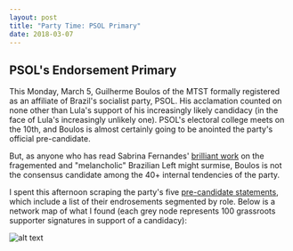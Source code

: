```yaml
---
layout: post
title: "Party Time: PSOL Primary"
date: 2018-03-07
---
```


<h2> PSOL's Endorsement Primary </h2>

<p> This Monday, March 5, Guilherme Boulos of the MTST formally registered as an affiliate of Brazil's socialist party, PSOL. His acclamation counted on none other than Lula's support of his increasingly likely candidacy (in the face of Lula's increasingly unlikely one). PSOL's electoral college meets on the 10th, and Boulos is almost certainly going to be anointed the party's official pre-candidate.<p>

<p> But, as anyone who has read Sabrina Fernandes' <a href="http://www.ihu.unisinos.br/159-noticias/entrevistas/569025-a-fragmentacao-da-esquerda-a-crise-da-praxis-e-a-melancolia-entrevista-especial-com-sabrina-fernandes">brilliant work</a> on the fragemented and "melancholic" Brazilian Left might surmise, Boulos is not the consensus candidate among the 40+ internal tendencies of the party.

<p> I spent this afternoon scraping the party's five <a href="http://www.psol50.org.br/pre-candidaturas-a-presidencia/">pre-candidate statements</a>, which include a list of their endrosements segmented by role. Below is a network map of what I found (each grey node represents 100 grassroots supporter signatures in support of a candidacy):

 ![alt text](https://lizmckenna.github.io/images/180307_psol_network.png "PSOL Primary")
 <br>
<p> 
